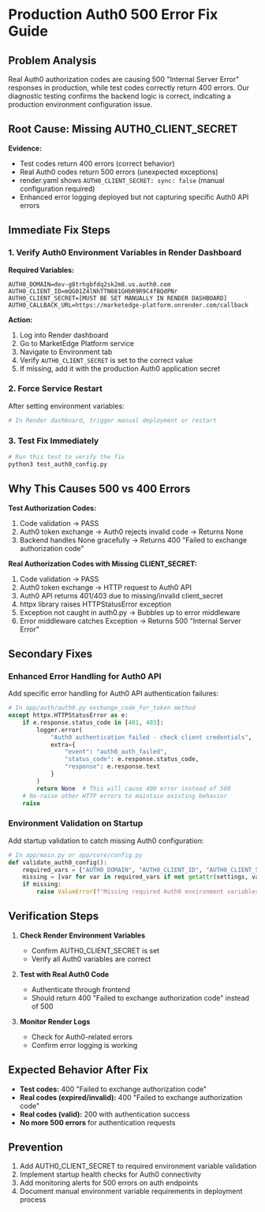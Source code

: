 # Production Auth0 500 Error Fix Guide

## Problem Analysis

Real Auth0 authorization codes are causing 500 "Internal Server Error" responses in production, while test codes correctly return 400 errors. Our diagnostic testing confirms the backend logic is correct, indicating a production environment configuration issue.

## Root Cause: Missing AUTH0_CLIENT_SECRET

**Evidence:**
- Test codes return 400 errors (correct behavior) 
- Real Auth0 codes return 500 errors (unexpected exceptions)
- render.yaml shows `AUTH0_CLIENT_SECRET: sync: false` (manual configuration required)
- Enhanced error logging deployed but not capturing specific Auth0 API errors

## Immediate Fix Steps

### 1. Verify Auth0 Environment Variables in Render Dashboard

**Required Variables:**
```
AUTH0_DOMAIN=dev-g8trhgbfdq2sk2m8.us.auth0.com
AUTH0_CLIENT_ID=mQG01Z4lNhTTN081GHbR9R9C4fBQdPNr
AUTH0_CLIENT_SECRET=[MUST BE SET MANUALLY IN RENDER DASHBOARD]
AUTH0_CALLBACK_URL=https://marketedge-platform.onrender.com/callback
```

**Action:** 
1. Log into Render dashboard
2. Go to MarketEdge Platform service
3. Navigate to Environment tab
4. Verify `AUTH0_CLIENT_SECRET` is set to the correct value
5. If missing, add it with the production Auth0 application secret

### 2. Force Service Restart

After setting environment variables:
```bash
# In Render dashboard, trigger manual deployment or restart
```

### 3. Test Fix Immediately

```bash
# Run this test to verify the fix
python3 test_auth0_config.py
```

## Why This Causes 500 vs 400 Errors

**Test Authorization Codes:**
1. Code validation → PASS
2. Auth0 token exchange → Auth0 rejects invalid code → Returns None
3. Backend handles None gracefully → Returns 400 "Failed to exchange authorization code"

**Real Authorization Codes with Missing CLIENT_SECRET:**
1. Code validation → PASS  
2. Auth0 token exchange → HTTP request to Auth0 API
3. Auth0 API returns 401/403 due to missing/invalid client_secret
4. httpx library raises HTTPStatusError exception
5. Exception not caught in auth0.py → Bubbles up to error middleware
6. Error middleware catches Exception → Returns 500 "Internal Server Error"

## Secondary Fixes

### Enhanced Error Handling for Auth0 API

Add specific error handling for Auth0 API authentication failures:

```python
# In app/auth/auth0.py exchange_code_for_token method
except httpx.HTTPStatusError as e:
    if e.response.status_code in [401, 403]:
        logger.error(
            "Auth0 authentication failed - check client credentials",
            extra={
                "event": "auth0_auth_failed",
                "status_code": e.response.status_code,
                "response": e.response.text
            }
        )
        return None  # This will cause 400 error instead of 500
    # Re-raise other HTTP errors to maintain existing behavior
    raise
```

### Environment Validation on Startup

Add startup validation to catch missing Auth0 configuration:

```python
# In app/main.py or app/core/config.py
def validate_auth0_config():
    required_vars = ["AUTH0_DOMAIN", "AUTH0_CLIENT_ID", "AUTH0_CLIENT_SECRET"]
    missing = [var for var in required_vars if not getattr(settings, var, None)]
    if missing:
        raise ValueError(f"Missing required Auth0 environment variables: {missing}")
```

## Verification Steps

1. **Check Render Environment Variables**
   - Confirm AUTH0_CLIENT_SECRET is set
   - Verify all Auth0 variables are correct

2. **Test with Real Auth0 Code**
   - Authenticate through frontend
   - Should return 400 "Failed to exchange authorization code" instead of 500

3. **Monitor Render Logs**
   - Check for Auth0-related errors
   - Confirm error logging is working

## Expected Behavior After Fix

- **Test codes:** 400 "Failed to exchange authorization code" 
- **Real codes (expired/invalid):** 400 "Failed to exchange authorization code"
- **Real codes (valid):** 200 with authentication success
- **No more 500 errors** for authentication requests

## Prevention

1. Add AUTH0_CLIENT_SECRET to required environment variable validation
2. Implement startup health checks for Auth0 connectivity  
3. Add monitoring alerts for 500 errors on auth endpoints
4. Document manual environment variable requirements in deployment process